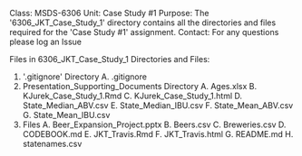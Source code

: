 Class: MSDS-6306
Unit: Case Study #1
Purpose: The '6306_JKT_Case_Study_1' directory contains all the directories and files required for the 'Case Study #1' assignment.
Contact: For any questions please log an Issue

Files in 6306_JKT_Case_Study_1 Directories and Files:

1. '.gitignore' Directory
	A. .gitignore	
2. Presentation_Supporting_Documents Directory
	A. Ages.xlsx
	B. KJurek_Case_Study_1.Rmd
	C. KJurek_Case_Study_1.html
	D. State_Median_ABV.csv
	E. State_Median_IBU.csv
	F. State_Mean_ABV.csv
	G. State_Mean_IBU.csv
3. Files
	A. Beer_Expansion_Project.pptx
	B. Beers.csv
	C. Breweries.csv
	D. CODEBOOK.md
	E. JKT_Travis.Rmd
	F. JKT_Travis.html
	G. README.md
	H. statenames.csv